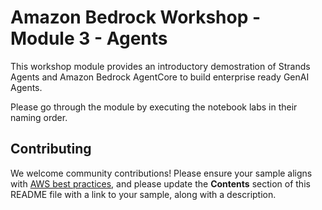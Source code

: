 # Amazon Bedrock Workshop - Module 3 - Agents

This workshop module provides an introductory demostration of Strands Agents and Amazon Bedrock AgentCore to build enterprise ready GenAI Agents.

Please go through the module by executing the notebook labs in their naming order.

## Contributing

We welcome community contributions! Please ensure your sample aligns with [AWS best practices](https://aws.amazon.com/architecture/well-architected/), and please update the **Contents** section of this README file with a link to your sample, along with a description.